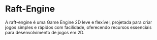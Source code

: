 # Raft-Engine
A raft-engine é uma Game Engine 2D leve e flexível, projetada para criar jogos simples e rápidos com facilidade, oferecendo recursos essenciais para desenvolvimento de jogos em 2D.
